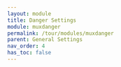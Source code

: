 ```yaml
---
layout: module
title: Danger Settings
module: muxdanger
permalink: /tour/modules/muxdanger
parent: General Settings
nav_order: 4
has_toc: false
---
```

